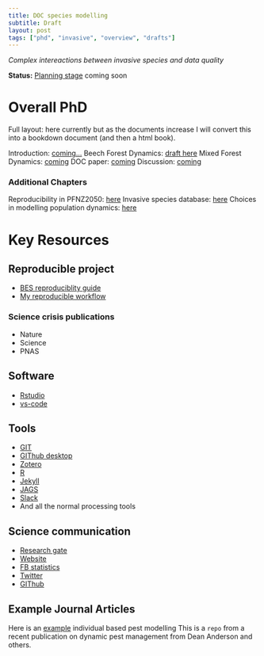 ```yaml
---
title: DOC species modelling
subtitle: Draft
layout: post
tags: ["phd", "invasive", "overview", "drafts"]
---
```


*Complex intereactions between invasive species and data quality*

**Status:** [Planning stage]() coming soon

# Overall PhD

Full layout: here currently but as the documents increase I will convert this into a bookdown document (and then a html book).

Introduction: [coming...]()
Beech Forest Dynamics: [draft here](https://davan690.github.io/phd-thesis)
Mixed Forest Dynamics: [coming]()
DOC paper: [coming]()
Discussion: [coming]()

### Additional Chapters

Reproducibility in PFNZ2050: [here]()
Invasive species database: [here]()
Choices in modelling population dynamics: [here]()

# Key Resources

## Reproducible project

- [BES reproduciblity guide](https://www.britishecologicalsociety.org/wp-content/uploads/2017/12/guide-to-reproducible-code.pdf)
- [My reproducible workflow]()

### Science crisis publications

- Nature
- Science
- PNAS

## Software

- [Rstudio](https://rstudio.com)
- [vs-code](https://code.visualstudio.com)

## Tools

- [GIT](https://git-scm.com)
- [GIThub desktop](https://github.com)
- [Zotero](https://www.zotero.org)
- [R](https://www.r-project.org)
- [Jekyll](https://jekyllrb.com)
- [JAGS](http://mcmc-jags.sourceforge.net)
- [Slack](https://slack.com/intl/en-au/)
- And all the normal processing tools

## Science communication

- [Research gate](https://www.researchgate.net)
- [Website](https://davan690.github.io)
- [FB statistics](https://facebook.com/StatisticsNetwork)
- [Twitter](https://twitter.com/antsstats)
- [GIThub](https://davan690.github.io/)

## Example Journal Articles

Here is an [example](https://github.com/davan690/PestManagement/blob/master/README.md) individual based pest modelling This is a `repo` from a recent publication on dynamic pest management from Dean Anderson and others.
